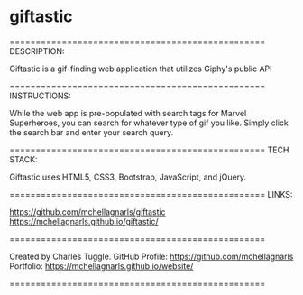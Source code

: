 # giftastic
=================================================
DESCRIPTION:

Giftastic is a gif-finding web application that utilizes Giphy's public API

=================================================
INSTRUCTIONS:

While the web app is pre-populated with search tags for Marvel Superheroes, you can search for whatever type of gif you like. Simply click the search bar and enter your search query.

=================================================
TECH STACK:

Giftastic uses HTML5, CSS3, Bootstrap, JavaScript, and jQuery.

=================================================
LINKS:

https://github.com/mchellagnarls/giftastic
https://mchellagnarls.github.io/giftastic/

=================================================

Created by Charles Tuggle. 
GitHub Profile: https://github.com/mchellagnarls
Portfolio: https://mchellagnarls.github.io/website/

=================================================
